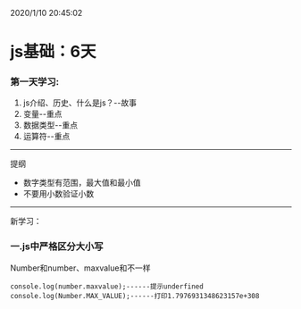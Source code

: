 2020/1/10 20:45:02 
# js基础：6天 #
### 第一天学习: ###

1.  js介绍、历史、什么是js？--故事
2.  变量--重点
3.  数据类型--重点
4.   运算符--重点

----------
提纲
- 数字类型有范围，最大值和最小值
- 不要用小数验证小数





----------
新学习：
### 一.js中严格区分大小写 ###
Number和number、maxvalue和不一样

    console.log(number.maxvalue);------提示underfined
    console.log(Number.MAX_VALUE);------打印1.7976931348623157e+308